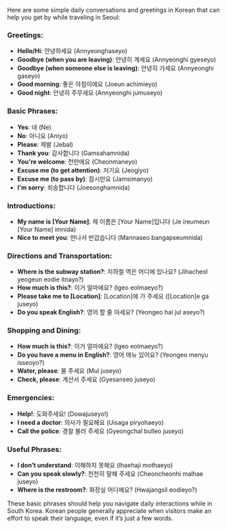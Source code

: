 Here are some simple daily conversations and greetings in Korean that can help you get by while traveling in Seoul:

### Greetings:
- **Hello/Hi**: 안녕하세요 (Annyeonghaseyo)
- **Goodbye (when you are leaving)**: 안녕히 계세요 (Annyeonghi gyeseyo)
- **Goodbye (when someone else is leaving)**: 안녕히 가세요 (Annyeonghi gaseyo)
- **Good morning**: 좋은 아침이에요 (Joeun achimieyo)
- **Good night**: 안녕히 주무세요 (Annyeonghi jumuseyo)

### Basic Phrases:
- **Yes**: 네 (Ne)
- **No**: 아니요 (Aniyo)
- **Please**: 제발 (Jebal)
- **Thank you**: 감사합니다 (Gamsahamnida)
- **You're welcome**: 천만에요 (Cheonmaneyo)
- **Excuse me (to get attention)**: 저기요 (Jeogiyo)
- **Excuse me (to pass by)**: 잠시만요 (Jamsimanyo)
- **I'm sorry**: 죄송합니다 (Joesonghamnida)

### Introductions:
- **My name is [Your Name]**: 제 이름은 [Your Name]입니다 (Je ireumeun [Your Name] imnida)
- **Nice to meet you**: 만나서 반갑습니다 (Mannaseo bangapseumnida)

### Directions and Transportation:
- **Where is the subway station?**: 지하철 역은 어디에 있나요? (Jihacheol yeogeun eodie itnayo?)
- **How much is this?**: 이거 얼마에요? (Igeo eolmaeyo?)
- **Please take me to [Location]**: [Location]에 가 주세요 ([Location]e ga juseyo)
- **Do you speak English?**: 영어 할 줄 아세요? (Yeongeo hal jul aseyo?)

### Shopping and Dining:
- **How much is this?**: 이거 얼마에요? (Igeo eolmaeyo?)
- **Do you have a menu in English?**: 영어 메뉴 있어요? (Yeongeo menyu isseoyo?)
- **Water, please**: 물 주세요 (Mul juseyo)
- **Check, please**: 계산서 주세요 (Gyesanseo juseyo)

### Emergencies:
- **Help!**: 도와주세요! (Dowajuseyo!)
- **I need a doctor**: 의사가 필요해요 (Uisaga piryohaeyo)
- **Call the police**: 경찰 불러 주세요 (Gyeongchal bulleo juseyo)

### Useful Phrases:
- **I don’t understand**: 이해하지 못해요 (Ihaehaji mothaeyo)
- **Can you speak slowly?**: 천천히 말해 주세요 (Cheoncheonhi malhae juseyo)
- **Where is the restroom?**: 화장실 어디에요? (Hwajangsil eodieyo?)

These basic phrases should help you navigate daily interactions while in South Korea. Korean people generally appreciate when visitors make an effort to speak their language, even if it’s just a few words.

